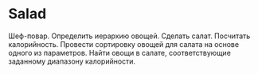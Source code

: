 # Salad

Шеф-повар. Определить иерархию овощей. Сделать салат. Посчитать калорийность. 
Провести сортировку овощей для салата на основе одного из параметров. 
Найти овощи в салате, соответствующие заданному диапазону калорийности.
